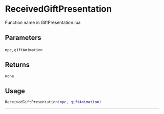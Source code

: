 # ReceivedGiftPresentation
Function name in GiftPresentation.lua
## Parameters
`npc`, `giftAnimation`
## Returns
`none`
## Usage
```lua
ReceivedGiftPresentation(npc, giftAnimation)
```
---
